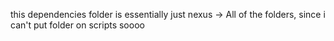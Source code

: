 this dependencies folder is essentially just nexus -> All of the folders, since i can't put folder on scripts soooo

